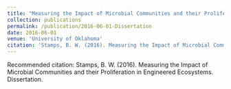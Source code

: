 ```yaml
---
title: "Measuring the Impact of Microbial Communities and their Proliferation in Engineered Ecosystems"
collection: publications
permalink: /publication/2016-06-01-Dissertation
date: 2016-06-01
venue: 'University of Oklahoma'
citation: 'Stamps, B. W. (2016). Measuring the Impact of Microbial Communities and their Proliferation in Engineered Ecosystems. Dissertation.'
---
```

Recommended citation: Stamps, B. W. (2016). Measuring the Impact of Microbial Communities and their Proliferation in Engineered Ecosystems. Dissertation.